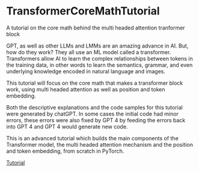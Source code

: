 # TransformerCoreMathTutorial
A tutorial on the core math behind the multi headed attention tranformer block 


GPT, as well as other LLMs and LMMs are an amazing advance in AI. But, how do they work? They all use an ML model called a transformer. Transformers allow AI to learn the complex relationships between tokens in the training data, in other words to learn the semantics, grammar, and even underlying knowledge encoded in natural language and images.

This tutorial will focus on the core math that makes a transformer block work, using multi headed attention as well as position and token embedding.

Both the descriptive explanations and the code samples for this tutorial were generated by chatGPT. In some cases the initial code had minor errors, these errors were also fixed by GPT 4 by feeding the errors back into GPT 4 and GPT 4 would generate new code.

This is an advanced tutorial which builds the main components of the Transformer model, the multi headed attention mechanism and the position and token embedding, from scratch in PyTorch.

[Tutorial](transformer-core-math.ipynb)
